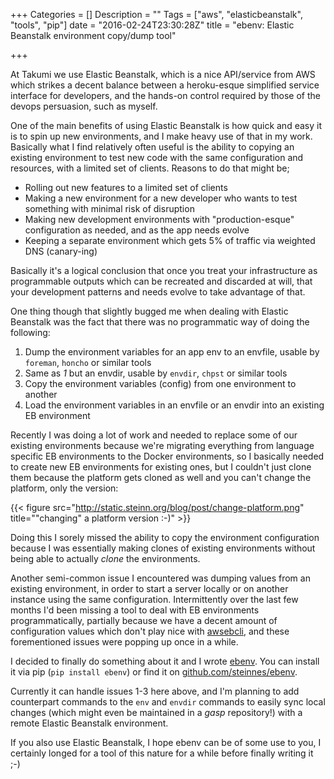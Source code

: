 +++
Categories = []
Description = ""
Tags = ["aws", "elasticbeanstalk", "tools", "pip"]
date = "2016-02-24T23:30:28Z"
title = "ebenv: Elastic Beanstalk environment copy/dump tool"

+++

At Takumi we use Elastic Beanstalk, which is a nice API/service from AWS
which strikes a decent balance between a heroku-esque simplified service
interface for developers, and the hands-on control required by those of
the devops persuasion, such as myself.

One of the main benefits of using Elastic Beanstalk is how quick and easy
it is to spin up new environments, and I make heavy use of that in my work.
Basically what I find relatively often useful is the ability to copying an
existing environment to test new code with the same configuration and
resources, with a limited set of clients.  Reasons to do that might be;

- Rolling out new features to a limited set of clients
- Making a new environment for a new developer who wants to test something
  with minimal risk of disruption
- Making new development environments with "production-esque" configuration
  as needed, and as the app needs evolve
- Keeping a separate environment which gets 5% of traffic via weighted DNS
  (canary-ing)

Basically it's a logical conclusion that once you treat your infrastructure
as programmable outputs which can be recreated and discarded at will, that
your development patterns and needs evolve to take advantage of that.

One thing though that slightly bugged me when dealing with Elastic Beanstalk
was the fact that there was no programmatic way of doing the following:

1. Dump the environment variables for an app env to an envfile, usable by
   `foreman`, `honcho` or similar tools
2. Same as *1* but an envdir, usable by `envdir`, `chpst` or similar tools
3. Copy the environment variables (config) from one environment to another
4. Load the environment variables in an envfile or an envdir into an
   existing EB environment

Recently I was doing a lot of work and needed to replace some of our existing
environments because we're migrating everything from language specific EB
environments to the Docker environments, so I basically needed to create new
EB environments for existing ones, but I couldn't just clone them because
the platform gets cloned as well and you can't change the platform, only the
version:

{{< figure src="http://static.steinn.org/blog/post/change-platform.png" title="\"changing\" a platform version :-)" >}}

Doing this I sorely missed the ability to copy the environment configuration
because I was essentially making clones of existing environments without
being able to actually *clone* the environments.

Another semi-common issue I encountered was dumping values from an existing
environment, in order to start a server locally or on another instance using
the same configuration.  Intermittently over the last few months I'd been
missing a tool to deal with EB environments programmatically, partially
because we have a decent amount of configuration values which don't play nice
with <a href="https://github.com/gxela/awsebcli">awsebcli</a>, and these
forementioned issues were popping up once in a while.

I decided to finally do something about it and I wrote <a href="https://github.com/steinnes/ebenv">ebenv</a>.
You can install it via pip (`pip install ebenv`) or find it on <a 
href="https://github.com/steinnes/ebenv">github.com/steinnes/ebenv</a>.

Currently it can handle issues 1-3 here above, and I'm planning to add
counterpart commands to the `env` and `envdir` commands to easily sync
local changes (which might even be maintained in a *gasp* repository!)
with a remote Elastic Beanstalk environment.

If you also use Elastic Beanstalk, I hope ebenv can be of some use to you,
I certainly longed for a tool of this nature for a while before finally
writing it ;-)
